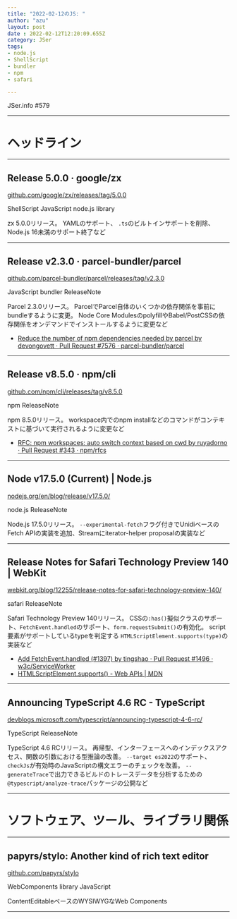 ```yaml
---
title: "2022-02-12のJS: "
author: "azu"
layout: post
date : 2022-02-12T12:20:09.655Z
category: JSer
tags:
- node.js
- ShellScript
- bundler
- npm
- safari

---
```


JSer.info #579

----

<h1 class="site-genre">ヘッドライン</h1>

----

## Release 5.0.0 · google/zx
[github.com/google/zx/releases/tag/5.0.0](https://github.com/google/zx/releases/tag/5.0.0 "Release 5.0.0 · google/zx")
<p class="jser-tags jser-tag-icon"><span class="jser-tag">ShellScript</span> <span class="jser-tag">JavaScript</span> <span class="jser-tag">node.js</span> <span class="jser-tag">library</span></p>

zx 5.0.0リリース。
YAMLのサポート、
`.ts`のビルトインサポートを削除、Node.js 16未満のサポート終了など


----

## Release v2.3.0 · parcel-bundler/parcel
[github.com/parcel-bundler/parcel/releases/tag/v2.3.0](https://github.com/parcel-bundler/parcel/releases/tag/v2.3.0 "Release v2.3.0 · parcel-bundler/parcel")
<p class="jser-tags jser-tag-icon"><span class="jser-tag">JavaScript</span> <span class="jser-tag">bundler</span> <span class="jser-tag">ReleaseNote</span></p>

Parcel 2.3.0リリース。
ParcelでParcel自体のいくつかの依存関係を事前にbundleするように変更。
Node Core ModulesのpolyfillやBabel/PostCSSの依存関係をオンデマンドでインストールするように変更など

- [Reduce the number of npm dependencies needed by parcel by devongovett · Pull Request #7576 · parcel-bundler/parcel](https://github.com/parcel-bundler/parcel/pull/7576 "Reduce the number of npm dependencies needed by parcel by devongovett · Pull Request #7576 · parcel-bundler/parcel")

----

## Release v8.5.0 · npm/cli
[github.com/npm/cli/releases/tag/v8.5.0](https://github.com/npm/cli/releases/tag/v8.5.0 "Release v8.5.0 · npm/cli")
<p class="jser-tags jser-tag-icon"><span class="jser-tag">npm</span> <span class="jser-tag">ReleaseNote</span></p>

npm 8.5.0リリース。
workspace内でのnpm installなどのコマンドがコンテキストに基づいて実行されるように変更など

- [RFC: npm workspaces: auto switch context based on cwd by ruyadorno · Pull Request #343 · npm/rfcs](https://github.com/npm/rfcs/pull/343 "RFC: npm workspaces: auto switch context based on cwd by ruyadorno · Pull Request #343 · npm/rfcs")

----

## Node v17.5.0 (Current) | Node.js
[nodejs.org/en/blog/release/v17.5.0/](https://nodejs.org/en/blog/release/v17.5.0/ "Node v17.5.0 (Current) | Node.js")
<p class="jser-tags jser-tag-icon"><span class="jser-tag">node.js</span> <span class="jser-tag">ReleaseNote</span></p>

Node.js 17.5.0リリース。
`--experimental-fetch`フラグ付きでUnidiベースのFetch APIの実装を追加、Streamにiterator-helper proposalの実装など


----

## Release Notes for Safari Technology Preview 140 | WebKit
[webkit.org/blog/12255/release-notes-for-safari-technology-preview-140/](https://webkit.org/blog/12255/release-notes-for-safari-technology-preview-140/ "Release Notes for Safari Technology Preview 140 | WebKit")
<p class="jser-tags jser-tag-icon"><span class="jser-tag">safari</span> <span class="jser-tag">ReleaseNote</span></p>

Safari Technology Preview 140リリース。
CSSの`:has()`擬似クラスのサポート、`FetchEvent.handled`のサポート、`form.requestSubmit()`の有効化。
script要素がサポートしているtypeを判定する
`HTMLScriptElement.supports(type)`の実装など

- [Add FetchEvent.handled (#1397) by tingshao · Pull Request #1496 · w3c/ServiceWorker](https://github.com/w3c/ServiceWorker/pull/1496 "Add FetchEvent.handled (#1397) by tingshao · Pull Request #1496 · w3c/ServiceWorker")
- [HTMLScriptElement.supports() - Web APIs | MDN](https://developer.mozilla.org/en-US/docs/Web/API/HTMLScriptElement/supports "HTMLScriptElement.supports() - Web APIs | MDN")

----

## Announcing TypeScript 4.6 RC - TypeScript
[devblogs.microsoft.com/typescript/announcing-typescript-4-6-rc/](https://devblogs.microsoft.com/typescript/announcing-typescript-4-6-rc/ "Announcing TypeScript 4.6 RC - TypeScript")
<p class="jser-tags jser-tag-icon"><span class="jser-tag">TypeScript</span> <span class="jser-tag">ReleaseNote</span></p>

TypeScript 4.6 RCリリース。
再帰型、インターフェースへのインデックスアクセス、関数の引数における型推論の改善。
`--target es2022`のサポート、`checkJs`が有効時のJavaScriptの構文エラーのチェックを改善。
`--generateTrace`で出力できるビルドのトレースデータを分析するための`@typescript/analyze-trace`パッケージの公開など


----
<h1 class="site-genre">ソフトウェア、ツール、ライブラリ関係</h1>

----

## papyrs/stylo: Another kind of rich text editor
[github.com/papyrs/stylo](https://github.com/papyrs/stylo "papyrs/stylo: Another kind of rich text editor")
<p class="jser-tags jser-tag-icon"><span class="jser-tag">WebComponents</span> <span class="jser-tag">library</span> <span class="jser-tag">JavaScript</span></p>

ContentEditableベースのWYSIWYGなWeb Components


----
